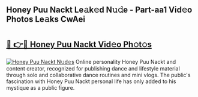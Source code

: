 ## Honey Puu Nackt Le𝚊k𝚎d N𝚞𝚍e - Part-aa1 Vid𝚎o Photos Le𝚊ks CwAei

# <h2><a href="http://fb9ydy0.evod.top/?m=Honey+Puu+Nackt">🔗 👉🔴 Honey Puu Nackt Vid𝚎o Ph𝚘t𝚘s</a></h2>

[![Honey Puu Nackt N𝚞d𝚎s](https://i.imgur.com/8V9OHl7.gif)](http://fb9ydy0.evod.top/?m=Honey+Puu+Nackt)
Online personality Honey Puu Nackt and content creator, recognized for publishing dance and lifestyle material through solo and collaborative dance routines and mini vlogs. The public's fascination with Honey Puu Nackt personal life has only added to his mystique as a public figure. 
